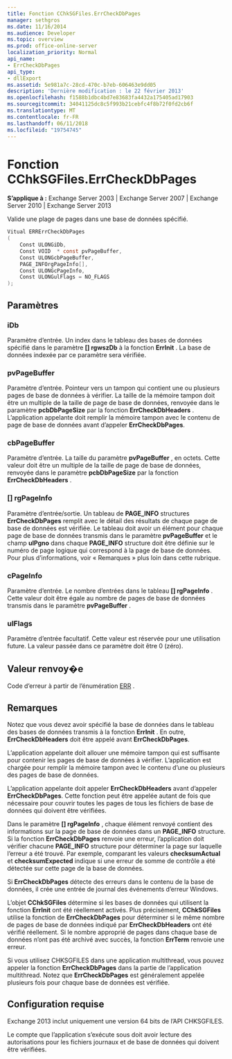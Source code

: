 ```yaml
---
title: Fonction CChkSGFiles.ErrCheckDbPages
manager: sethgros
ms.date: 11/16/2014
ms.audience: Developer
ms.topic: overview
ms.prod: office-online-server
localization_priority: Normal
api_name:
- ErrCheckDbPages
api_type:
- dllExport
ms.assetid: 5e981a7c-28cd-470c-b7eb-606463e9dd05
description: 'Dernière modification : le 22 février 2013'
ms.openlocfilehash: f1588b1dbc4bd7e83683fa4432a175405ad17903
ms.sourcegitcommit: 34041125dc8c5f993b21cebfc4f8b72f0fd2cb6f
ms.translationtype: MT
ms.contentlocale: fr-FR
ms.lasthandoff: 06/11/2018
ms.locfileid: "19754745"
---
```

# <a name="cchksgfileserrcheckdbpages-function"></a>Fonction CChkSGFiles.ErrCheckDbPages

**S’applique à :** Exchange Server 2003 | Exchange Server 2007 | Exchange Server 2010 | Exchange Server 2013
  
Valide une plage de pages dans une base de données spécifié. 
  
```cs
Vitual ERRErrCheckDbPages  
(
    Const ULONGiDb,
    Const VOID  * const pvPageBuffer,
    Const ULONGcbPageBuffer,
    PAGE_INFOrgPageInfo[],
    Const ULONGcPageInfo,
    Const ULONGulFlags = NO_FLAGS
);

```

## <a name="parameters"></a>Paramètres

### <a name="idb"></a>iDb
  
Paramètre d’entrée. Un index dans le tableau des bases de données spécifié dans le paramètre **[] rgwszDb** à la fonction **ErrInit** . La base de données indexée par ce paramètre sera vérifiée. 
    
### <a name="pvpagebuffer"></a>pvPageBuffer 
  
Paramètre d’entrée. Pointeur vers un tampon qui contient une ou plusieurs pages de base de données à vérifier. La taille de la mémoire tampon doit être un multiple de la taille de page de base de données, renvoyée dans le paramètre **pcbDbPageSize** par la fonction **ErrCheckDbHeaders** . L’application appelante doit remplir la mémoire tampon avec le contenu de page de base de données avant d’appeler **ErrCheckDbPages**.
    
### <a name="cbpagebuffer"></a>cbPageBuffer
  
Paramètre d’entrée. La taille du paramètre **pvPageBuffer** , en octets. Cette valeur doit être un multiple de la taille de page de base de données, renvoyée dans le paramètre **pcbDbPageSize** par la fonction **ErrCheckDbHeaders** . 
    
### <a name="rgpageinfo"></a>[] rgPageInfo 
  
Paramètre d’entrée/sortie. Un tableau de **PAGE\_INFO** structures **ErrCheckDbPages** remplit avec le détail des résultats de chaque page de base de données est vérifiée. Le tableau doit avoir un élément pour chaque page de base de données transmis dans le paramètre **pvPageBuffer** et le champ **ulPgno** dans chaque **PAGE\_INFO** structure doit être définie sur le numéro de page logique qui correspond à la page de base de données. Pour plus d’informations, voir « Remarques » plus loin dans cette rubrique. 
    
### <a name="cpageinfo"></a>cPageInfo
  
Paramètre d’entrée. Le nombre d’entrées dans le tableau **[] rgPageInfo** . Cette valeur doit être égale au nombre de pages de base de données transmis dans le paramètre **pvPageBuffer** . 
    
### <a name="ulflags"></a>ulFlags 
  
Paramètre d’entrée facultatif. Cette valeur est réservée pour une utilisation future. La valeur passée dans ce paramètre doit être 0 (zéro).
    
## <a name="return-value"></a>Valeur renvoy�e

Code d’erreur à partir de l’énumération [ERR](cchksgfiles-err-enumeration.md) . 
  
## <a name="remarks"></a>Remarques

Notez que vous devez avoir spécifié la base de données dans le tableau des bases de données transmis à la fonction **ErrInit** . En outre, **ErrCheckDbHeaders** doit être appelé avant **ErrCheckDbPages**.
  
L’application appelante doit allouer une mémoire tampon qui est suffisante pour contenir les pages de base de données à vérifier. L’application est chargée pour remplir la mémoire tampon avec le contenu d’une ou plusieurs des pages de base de données. 
  
L’application appelante doit appeler **ErrCheckDbHeaders** avant d’appeler **ErrCheckDbPages**. Cette fonction peut être appelée autant de fois que nécessaire pour couvrir toutes les pages de tous les fichiers de base de données qui doivent être vérifiées.
  
Dans le paramètre **[] rgPageInfo** , chaque élément renvoyé contient des informations sur la page de base de données dans un **PAGE\_INFO** structure. Si la fonction **ErrCheckDbPages** renvoie une erreur, l’application doit vérifier chacune **PAGE\_INFO** structure pour déterminer la page sur laquelle l’erreur a été trouvé. Par exemple, comparant les valeurs **checksumActual** et **checksumExpected** indique si une erreur de somme de contrôle a été détectée sur cette page de la base de données. 
  
Si **ErrCheckDbPages** détecte des erreurs dans le contenu de la base de données, il crée une entrée de journal des événements d’erreur Windows. 
  
L’objet **CChkSGFiles** détermine si les bases de données qui utilisent la fonction **ErrInit** ont été réellement activés. Plus précisément, **CChkSGFiles** utilise la fonction de **ErrCheckDbPages** pour déterminer si le même nombre de pages de base de données indiqué par **ErrCheckDbHeaders** ont été vérifié réellement. Si le nombre approprié de pages dans chaque base de données n’ont pas été archivé avec succès, la fonction **ErrTerm** renvoie une erreur. 
  
Si vous utilisez CHKSGFILES dans une application multithread, vous pouvez appeler la fonction **ErrCheckDbPages** dans la partie de l’application multithread. Notez que **ErrCheckDbPages** est généralement appelée plusieurs fois pour chaque base de données est vérifiée. 
  
## <a name="requirements"></a>Configuration requise

Exchange 2013 inclut uniquement une version 64 bits de l’API CHKSGFILES.
  
Le compte que l’application s’exécute sous doit avoir lecture des autorisations pour les fichiers journaux et de base de données qui doivent être vérifiées.
  

